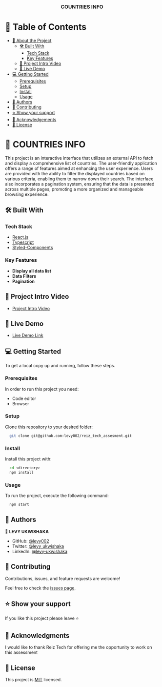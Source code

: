 <div align="center">


  <h3>COUNTRIES INFO</h3>

</div>

<!-- TABLE OF CONTENTS -->

# 📗 Table of Contents

- [📖 About the Project](#about-project)
  - [🛠 Built With](#built-with)
    - [Tech Stack](#tech-stack)
    - [Key Features](#key-features)
  - [🚀 Project Intro Video](#project-intro-video)  
  - [🚀 Live Demo](#live-demo)
- [💻 Getting Started](#getting-started)
  - [Prerequisites](#prerequisites)
  - [Setup](#setup)
  - [Install](#install)
  - [Usage](#usage)
- [👥 Authors](#authors)
- [🤝 Contributing](#contributing)
- [⭐️ Show your support](#support)
- [🙏 Acknowledgements](#acknowledgements)
- [📝 License](#license)

<!-- PROJECT DESCRIPTION -->

# 📖 COUNTRIES INFO <a name="about-project"></a>

This project is an interactive interface that utilizes an external API to fetch and display a comprehensive list of countries. The user-friendly application offers a range of features aimed at enhancing the user experience. Users are provided with the ability to filter the displayed countries based on various criteria, enabling them to narrow down their search. The interface also incorporates a pagination system, ensuring that the data is presented across multiple pages, promoting a more organized and manageable browsing experience.

## 🛠 Built With <a name="built-with"></a>

### Tech Stack <a name="tech-stack"></a>

  <ul>
    <li><a href="https://reactjs.org/">React.js</a></li>
     <li><a href="https://www.typescriptlang.org/">Typescript</a></li>
      <li><a href="https://www.styled-components.com/">Styled-Components</a></li>
  </ul>

<!-- Features -->

### Key Features <a name="key-features"></a>

- **Display all data list**
- **Data Filters**
- **Pagination**

<!-- INTODUCTION VIDEO -->

## 🚀 Project Intro Video <a name="project-intro-video"></a>

- [Project Intro Video](https://www.loom.com/share/abe2034447f949a99e3dcf421b6f8d90?sid=22bac23b-8124-4615-b793-e43292a06fbd)

<!-- LIVE DEMO -->

## 🚀 Live Demo <a name="live-demo"></a>

- [Live Demo Link](https://levy-ukwishaka-reiz-tech-assignment.netlify.app/)

<!-- GETTING STARTED -->

## 💻 Getting Started <a name="getting-started"></a>

To get a local copy up and running, follow these steps.

### Prerequisites

In order to run this project you need:
 
 - Code editor
 - Browser

### Setup

Clone this repository to your desired folder:

```sh
  git clone git@github.com:levy002/reiz_tech_assesment.git
```

### Install

Install this project with:

```sh
  cd <directory>
  npm install
```

### Usage

To run the project, execute the following command:


```sh
  npm start
```

<!-- AUTHORS -->

## 👥 Authors <a name="authors"></a>

👤 **LEVY UKWISHAKA**

- GitHub: [@levy002](https://github.com/levy002)
- Twitter: [@levy_ukwishaka](https://twitter.com/levy_ukwishaka)
- LinkedIn: [@levy-ukwishaka](https://www.linkedin.com/in/levy-ukwishaka/)

<!-- CONTRIBUTING -->

## 🤝 Contributing <a name="contributing"></a>

Contributions, issues, and feature requests are welcome!

Feel free to check the [issues page](../../issues/).

<!-- SUPPORT -->

## ⭐️ Show your support <a name="support"></a>

If you like this project please leave ⭐️ 

<!-- ACKNOWLEDGEMENTS -->

## 🙏 Acknowledgments <a name="acknowledgements"></a>

I would like to thank Reiz Tech for offering me the opportunity to work on this assessment 

<!-- LICENSE -->

## 📝 License <a name="license"></a>

This project is [MIT](./LICENSE) licensed.

